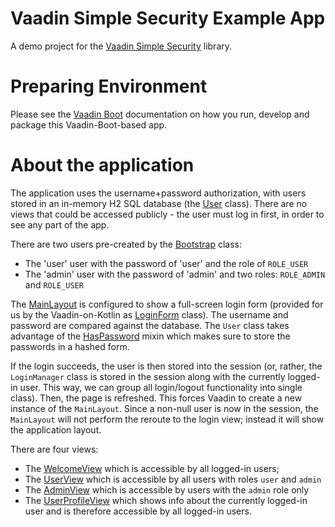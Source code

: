# Vaadin Simple Security Example App

A demo project for the [Vaadin Simple Security](https://github.com/mvysny/vaadin-simple-security)
library.

# Preparing Environment

Please see the [Vaadin Boot](https://github.com/mvysny/vaadin-boot#preparing-environment) documentation
on how you run, develop and package this Vaadin-Boot-based app.

# About the application

The application uses the username+password authorization, with users stored in an in-memory H2 SQL database
(the [User](src/main/kotlin/com/vaadin/securitydemo/User.kt) class). There are no
views that could be accessed publicly - the user must log in first, in order to see any part of the app.

There are two users pre-created by the [Bootstrap](src/main/kotlin/com/vaadin/securitydemo/Bootstrap.kt) class:

* The 'user' user with the password of 'user' and the role of `ROLE_USER`
* The 'admin' user with the password of 'admin' and two roles: `ROLE_ADMIN` and `ROLE_USER`

The [MainLayout](src/main/java/com/example/security/MainLayout.java) is configured to show a full-screen
login form (provided for us by the Vaadin-on-Kotlin as [LoginForm](https://github.com/mvysny/vaadin-on-kotlin/blob/master/vok-util-vaadin10/src/main/kotlin/com/github/vok/framework/flow/VokSecurity.kt) class).
The username and password are compared against the database. The `User` class takes advantage
of the [HasPassword](https://github.com/mvysny/vaadin-on-kotlin/blob/master/vok-security/src/main/kotlin/com/github/vok/security/simple/HasPassword.kt)
mixin which makes sure to store the passwords in a hashed form.

If the login succeeds, the user is then stored into the session (or, rather, the `LoginManager` class
is stored in the session along with the currently logged-in user. This way, we can group all
login/logout functionality into single class). Then, the page is refreshed. This forces Vaadin
to create a new instance of the `MainLayout`. Since a non-null user is now in the session, the `MainLayout`
will not perform the reroute to the login view; instead it will show the application layout.

There are four views:

* The [WelcomeView](src/main/kotlin/com/vaadin/securitydemo/WelcomeView.kt) which is accessible by all logged-in users;
* The [UserView](src/main/kotlin/com/vaadin/securitydemo/UserView.kt) which is accessible by all users with roles `user` and `admin`
* The [AdminView](src/main/kotlin/com/vaadin/securitydemo/AdminView.kt) which is accessible by users with the `admin` role only
* The [UserProfileView](src/main/kotlin/com/vaadin/securitydemo/UserProfileView.kt) which shows info about the currently logged-in user and is therefore accessible by
  all logged-in users.

